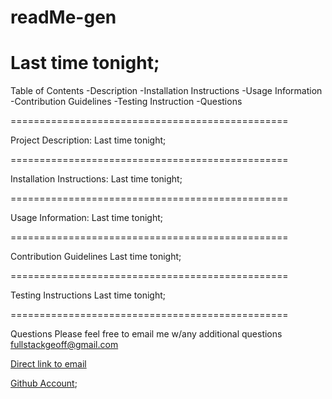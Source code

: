 # readMe-gen

Last time tonight;
================================================

Table of Contents
-Description
-Installation Instructions
-Usage Information
-Contribution Guidelines
-Testing Instruction
-Questions

================================================

Project Description:
Last time tonight;

================================================

Installation Instructions:
Last time tonight;

================================================

Usage Information:
Last time tonight;

================================================

Contribution Guidelines
Last time tonight;

================================================

Testing Instructions
Last time tonight;

================================================

Questions
Please feel free to email me w/any additional questions fullstackgeoff@gmail.com

[Direct link to email](mailto:fullstackgeoff@gmail.com) 

[Github Account](https://www.Github.com/FSGeoff);
